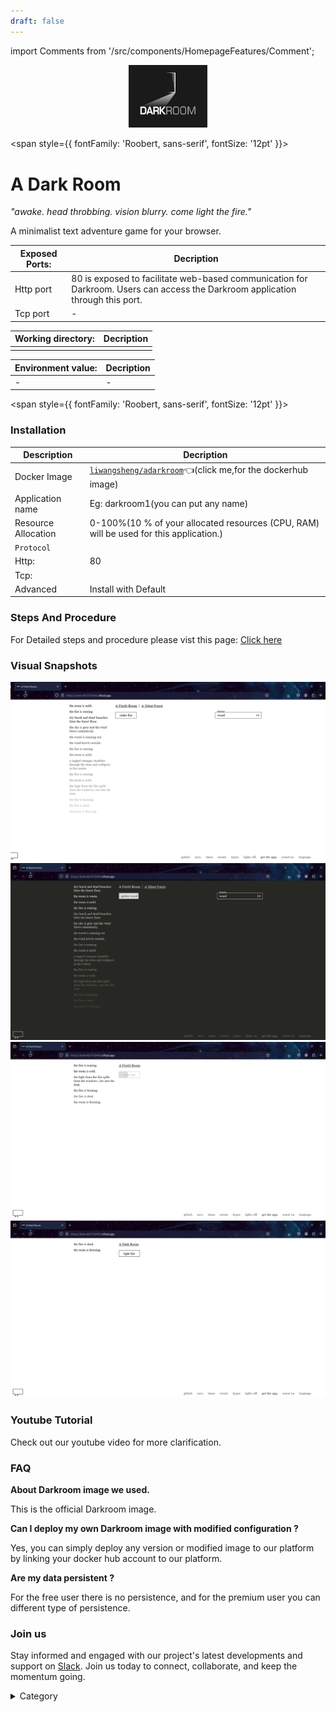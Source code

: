 ```yaml
---
draft: false
---
```

import Comments from '/src/components/HomepageFeatures/Comment';

<p align="center">
  <img src="/img/f3g.png" alt="Alt Text" width="25%"/>
</p> 


<span style={{ fontFamily: 'Roobert, sans-serif', fontSize: '12pt' }}>

# A Dark Room

*"awake. head throbbing. vision blurry. come light the fire."*

A minimalist text adventure game for your browser.




|  **Exposed Ports:**    | Decription                                                                                                               | 
| --------------------- | ------                                                                                                                   | 
| Http port          |       80 is exposed to facilitate web-based communication for Darkroom. Users can access the Darkroom application through this port.                              |
| Tcp port      |              -                                                                     | 

|  **Working directory:** | Decription                                                                                                               | 
| --------------------- | ------                                                                                                                   | 
|                                  | |



|   **Environment value:**          | Decription                                                                                                               | 
| --------------------- | ------                                                                                                                   | 
|-       |  -                              |


</span>


<span style={{ fontFamily: 'Roobert, sans-serif', fontSize: '12pt' }}>

### Installation


|  Description          | Decription                                                                                                               | 
| --------------------- | ------                                                                                                                   | 
| Docker Image          |  [`liwangsheng/adarkroom`](https://hub.docker.com/r/liwangsheng/adarkroom)👈(click me,for the dockerhub image)                                   |
| Application name      |  Eg: darkroom1(you can put any name)                                                                                        | 
| Resource Allocation   |  0-100%(10 % of your allocated resources (CPU, RAM) will be used for this application.)                                  | 
| `Protocol`            |                                                                                                                          | 
|  Http:                | 80                                                                                                                       |
|  Tcp:                 |                                                                                                                          | 
|    Advanced           |    Install with Default                                                                                                  |

                                                                        


### Steps And Procedure

For Detailed steps and procedure please vist this page: [Click here](https://techscaleinfinite.github.io/introduction/cloud-float/Steps%20and%20procedure)




### Visual Snapshots

![Alt Text](/img/5j.png)
![Alt Text](/img/5k.png)
![Alt Text](/img/5t.png)
![Alt Text](/img/5y.png)





### Youtube Tutorial&#x20;

Check out our youtube video for more clarification.



### FAQ

**About Darkroom image we used.**

This is the official Darkroom image.

**Can I deploy my own Darkroom image with modified configuration ?**

Yes, you can simply deploy any version or modified image to our platform by linking your docker hub account to our platform.

**Are my data persistent ?**

For the free user there is no persistence, and for the premium user you can different type of persistence.

### Join us

Stay informed and engaged with our project's latest developments and support on [Slack](https://app.slack.com/client/T04QS32JX6E/C04QKEWE146). Join us today to connect, collaborate, and keep the momentum going.

<details>

<summary>Category</summary>

Kubernetes, cloud computing, DevOps, cloud services, hosting platform, container orchestration, cloud infrastructure, cloud deployment, cloud management, cloud technology, cloud solutions , media, entertainment

</details>

</span>

<Comments />